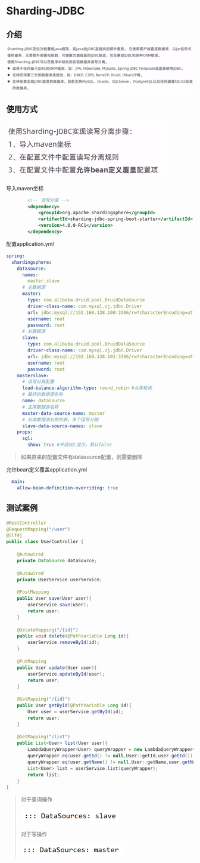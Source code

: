 # Sharding-JDBC

## 介绍

<img src="img/9.Sharding-JDBC/image-20230619225022440.png" alt="image-20230619225022440" style="zoom:50%;" />

## 使用方式

<img src="img/9.Sharding-JDBC/image-20230619225202962.png" alt="image-20230619225202962" style="zoom:80%;" />

导入maven坐标

```xml
        <!-- 读写分离 -->
        <dependency>
            <groupId>org.apache.shardingsphere</groupId>
            <artifactId>sharding-jdbc-spring-boot-starter</artifactId>
            <version>4.0.0-RC1</version>
        </dependency>
```

配置application.yml

```yaml
spring:
  shardingsphere:
    datasource:
      names:
        master,slave
      # 主数据源
      master:
        type: com.alibaba.druid.pool.DruidDataSource
        driver-class-name: com.mysql.cj.jdbc.Driver
        url: jdbc:mysql://192.168.138.100:3306/rw?characterEncoding=utf-8
        username: root
        password: root
      # 从数据源
      slave:
        type: com.alibaba.druid.pool.DruidDataSource
        driver-class-name: com.mysql.cj.jdbc.Driver
        url: jdbc:mysql://192.168.138.101:3306/rw?characterEncoding=utf-8
        username: root
        password: root
    masterslave:
      # 读写分离配置
      load-balance-algorithm-type: round_robin #从库轮询
      # 最终的数据源名称
      name: dataSource
      # 主库数据源名称
      master-data-source-name: master
      # 从库数据源名称列表，多个逗号分隔
      slave-data-source-names: slave
    props:
      sql:
        show: true #开启SQL显示，默认false
```

> 如果原来的配置文件有datasource配置，则需要删除

允许bean定义覆盖application.yml

```yaml
  main:
    allow-bean-definition-overriding: true
```

## 测试案例

```java
@RestController
@RequestMapping("/user")
@Slf4j
public class UserController {

    @Autowired
    private DataSource dataSource;

    @Autowired
    private UserService userService;

    @PostMapping
    public User save(User user){
        userService.save(user);
        return user;
    }

    @DeleteMapping("/{id}")
    public void delete(@PathVariable Long id){
        userService.removeById(id);
    }

    @PutMapping
    public User update(User user){
        userService.updateById(user);
        return user;
    }

    @GetMapping("/{id}")
    public User getById(@PathVariable Long id){
        User user = userService.getById(id);
        return user;
    }

    @GetMapping("/list")
    public List<User> list(User user){
        LambdaQueryWrapper<User> queryWrapper = new LambdaQueryWrapper<>();
        queryWrapper.eq(user.getId() != null,User::getId,user.getId());
        queryWrapper.eq(user.getName() != null,User::getName,user.getName());
        List<User> list = userService.list(queryWrapper);
        return list;
    }
}
```

> 对于查询操作
>
> <img src="img/9.Sharding-JDBC/image-20230619234143292.png" alt="image-20230619234143292" style="zoom:80%;" />
>
> 对于写操作
>
> <img src="img/9.Sharding-JDBC/image-20230619234156930.png" alt="image-20230619234156930" style="zoom:80%;" />